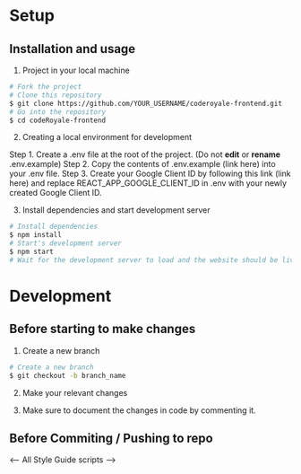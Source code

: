 # Setup

## Installation and usage

1. Project in your local machine

```bash
# Fork the project
# Clone this repository
$ git clone https://github.com/YOUR_USERNAME/coderoyale-frontend.git
# Go into the repository
$ cd codeRoyale-frontend
```

2. Creating a local environment for development

Step 1. Create a .env file at the root of the project. (Do not **edit** or **rename** .env.example)
Step 2. Copy the contents of .env.example (link here) into your .env file.
Step 3. Create your Google Client ID by following this link (link here) and replace REACT_APP_GOOGLE_CLIENT_ID in .env with your newly created Google Client ID.

3. Install dependencies and start development server

```bash
# Install dependencies
$ npm install
# Start's development server
$ npm start
# Wait for the development server to load and the website should be live at http://localhost:3000
```

# Development

## Before starting to make changes

1. Create a new branch

```bash
# Create a new branch
$ git checkout -b branch_name
```

2. Make your relevant changes

3. Make sure to document the changes in code by commenting it.

## Before Commiting / Pushing to repo

<-- All Style Guide scripts -->
